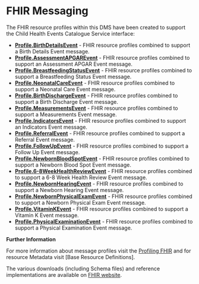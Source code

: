 # FHIR Messaging #

The FHIR resource profiles within this DMS have been created to support the Child Health Events Catalogue Service interface:

- **[Profile.BirthDetailsEvent]** - FHIR resource profiles combined to support a Birth Details Event message.
- **[Profile.AssessmentAPGAREvent]** - FHIR resource profiles combined to support an Assessment APGAR Event message.
- **[Profile.BreastfeedingStatusEvent]** - FHIR resource profiles combined to support a Breastfeeding Status Event message.
- **[Profile.NeonatalCareEvent]** - FHIR resource profiles combined to support a Neonatal Care Event message.
- **[Profile.BirthDischargeEvent]** - FHIR resource profiles combined to support a Birth Discharge Event message.
- **[Profile.MeasurementsEvent]** - FHIR resource profiles combined to support a Measurements Event message.
- **[Profile.IndicatorsEvent]** - FHIR resource profiles combined to support an Indicators Event message.
- **[Profile.ReferralEvent]** - FHIR resource profiles combined to support a Referral Event message.
- **[Profile.FollowUpEvent]** - FHIR resource profiles combined to support a Follow Up Event message.
- **[Profile.NewbornBloodSpotEvent]** - FHIR resource profiles combined to support a Newborn Blood Spot Event message.
- **[Profile.6-8WeekHealthReviewEvent]** - FHIR resource profiles combined to support a 6-8 Week Health Review Event message.
- **[Profile.NewbornHearingEvent]** - FHIR resource profiles combined to support a Newborn Hearing Event message.
- **[Profile.NewbornPhysicalExamEvent]** - FHIR resource profiles combined to support a Newborn Physical Exam Event message.
- **[Profile.VitaminKEvent]** - FHIR resource profiles combined to support a Vitamin K Event message.
- **[Profile.PhysicalExaminationEvent]** - FHIR resource profiles combined to support a Physical Examination Event message. 
  
**Further Information**

For more information about message profiles visit the [Profiling FHIR] and for resource Metadata visit [Base Resource Definitions].

The various downloads (including Schema files) and reference implementations are available on [FHIR website]. 
 

[Profile.BirthDetailsEvent]: ../Profile.BirthDetailsEvent/Profile.BirthDetailsEvent.html
[Profile.AssessmentAPGAREvent]: ../Profile.AssessmentAPGAREvent/Profile.AssessmentAPGAREvent.html
[Profile.BreastfeedingStatusEvent]: ../Profile.BreastfeedingStatusEvent/Profile.BreastfeedingStatusEvent.html
[Profile.NeonatalCareEvent]: ../Profile.NeonatalCareEvent/Profile.NeonatalCareEvent.html
[Profile.BirthDischargeEvent]: ../Profile.BirthDischargeEvent/Profile.BirthDischargeEvent.html
[Profile.ReferralEvent]: ../Profile.ReferralEvent/Profile.ReferralEvent.html
[Profile.FollowUpEvent]: ../Profile.FollowUpEvent/Profile.FollowUpEvent.html
[Profile.MeasurementsEvent]: ../Profile.MeasurementsEvent/Profile.MeasurementsEvent.html
[Profile.IndicatorsEvent]: ../Profile.IndicatorsEvent/Profile.IndicatorsEvent.html
[Profile.NewbornBloodSpotEvent]: ../Profile.NewbornBloodSpotEvent/Profile.NewbornBloodSpotEvent.html
[Profile.NewbornHearingEvent]: ../Profile.NewbornHearingEvent/Profile.NewbornHearingEvent.html
[Profile.NewbornPhysicalExamEvent]: ../Profile.NewbornPhysicalExamEvent/Profile.NewbornPhysicalExamEvent.html
[Profile.6-8WeekHealthReviewEvent]: ../Profile.6-8WeekHealthReviewEvent/Profile.6-8WeekHealthReviewEvent.html
[Profile.VitaminKEvent]: ../Profile.VitaminKEvent/Profile.VitaminKEvent.html
[Profile.PhysicalExaminationEvent]: ../Profile.PhysicalExaminationEvent/Profile.PhysicalExaminationEvent.html

[Profiling FHIR]: http://hl7.org/fhir/profiling.html
[FHIR website]: http://hl7.org/fhir/index.html